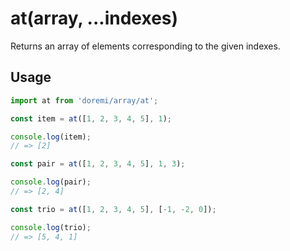 # at(array, ...indexes)

Returns an array of elements corresponding to the given indexes.

## Usage

```js
import at from 'doremi/array/at';

const item = at([1, 2, 3, 4, 5], 1);

console.log(item);
// => [2]

const pair = at([1, 2, 3, 4, 5], 1, 3);

console.log(pair);
// => [2, 4]

const trio = at([1, 2, 3, 4, 5], [-1, -2, 0]);

console.log(trio);
// => [5, 4, 1]
```
